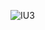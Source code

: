 ![IU3](https://user-images.githubusercontent.com/84236806/136142790-9c564a35-9cee-4a8c-8cb3-9740e6337817.jpg)
